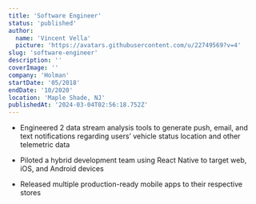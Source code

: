 ```yaml
---
title: 'Software Engineer'
status: 'published'
author:
  name: 'Vincent Vella'
  picture: 'https://avatars.githubusercontent.com/u/22749569?v=4'
slug: 'software-engineer'
description: ''
coverImage: ''
company: 'Holman'
startDate: '05/2018'
endDate: '10/2020'
location: 'Maple Shade, NJ'
publishedAt: '2024-03-04T02:56:18.752Z'
---
```


- Engineered 2 data stream analysis tools to generate push, email, and text notifications regarding users’ vehicle status location and other telemetric data


- Piloted a hybrid development team using React Native to target web, iOS, and Android devices

- Released multiple production-ready mobile apps to their respective stores